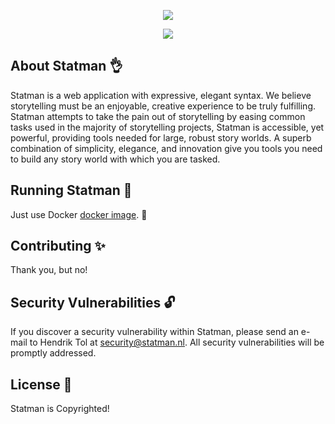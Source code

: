 <p align="center"><img src="https://statman.nl/resources/assets/img/statman.svg"></p>
<p align="center"><img src="https://travis-ci.com/mvdschee/statman.svg?token=JzKwK5oycNEyx4YB6nxE&branch=dev"></p>

## About Statman :ok_hand:

Statman is a web application with expressive, elegant syntax. We believe storytelling must be an enjoyable, creative experience to be truly fulfilling. Statman attempts to take the pain out of storytelling by easing common tasks used in the majority of storytelling projects, Statman is accessible, yet powerful, providing tools needed for large, robust story worlds. A superb combination of simplicity, elegance, and innovation give you tools you need to build any story world with which you are tasked.

## Running Statman :running:

Just use Docker [docker image](https://hub.docker.com/r/maxvanderschee/laravel/). :tada:

## Contributing :sparkles:

Thank you, but no!

## Security Vulnerabilities :unlock:

If you discover a security vulnerability within Statman, please send an e-mail to Hendrik Tol at security@statman.nl. All security vulnerabilities will be promptly addressed.

## License :hammer:

Statman is Copyrighted!

